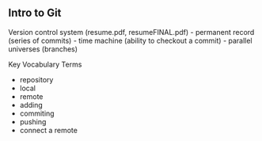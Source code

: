 Intro to Git
------------

Version control system (resume.pdf, resumeFINAL.pdf)
    - permanent record (series of commits)
    - time machine     (ability to checkout a commit)
    - parallel universes (branches)


Key Vocabulary Terms
- repository
- local
- remote
- adding
- commiting
- pushing
- connect a remote